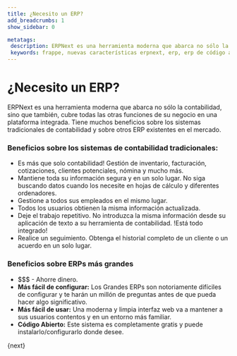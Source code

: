 ```yaml
---
title: ¿Necesito un ERP?
add_breadcrumbs: 1
show_sidebar: 0

metatags:
 description: ERPNext es una herramienta moderna que abarca no sólo la contabilidad, sino que también, cubre todas las otras funciones de su negocio en una plataforma integrada. Tiene muchos beneficios sobre los sistemas tradicionales de contabilidad y sobre otros ERP existentes en el mercado.
 keywords: frappe, nuevas características erpnext, erp, erp de código abierto, erp gratuito, seguridad, documentación
---
```


# ¿Necesito un ERP?

ERPNext es una herramienta moderna que abarca no sólo la contabilidad, sino que también, cubre todas las otras funciones de su negocio en una plataforma integrada. Tiene muchos beneficios sobre los sistemas tradicionales de contabilidad y sobre otros ERP existentes en el mercado.

### Beneficios sobre los sistemas de contabilidad tradicionales:

* Es más que solo contabilidad! Gestión de inventario, facturación, cotizaciones, clientes potenciales, nómina y mucho más.
* Mantiene toda su información segura y en un solo lugar. No siga buscando datos cuando los necesite en hojas de cálculo y diferentes ordenadores.
* Gestione a todos sus empleados en el mismo lugar.
* Todos los usuarios obtienen la misma información actualizada.
* Deje el trabajo repetitivo. No introduzca la misma información desde su aplicación de texto a su herramienta de contabilidad. !Está todo integrado!
* Realice un seguimiento. Obtenga el historial completo de un cliente o un acuerdo en un solo lugar.

### Beneficios sobre ERPs más grandes

  * $$$ - Ahorre dinero.
  * **Más fácil de configurar:** Los Grandes ERPs son notoriamente difíciles de configurar y te harán un millón de preguntas antes de que pueda hacer algo significativo.
  * **Más fácil de usar:** Una moderna y limpia interfaz web va a mantener a sus usuarios contentos y en un entorno más familiar.
  * **Código Abierto:** Este sistema es completamente gratis y puede instalarlo/configurarlo donde desee.

{next}
